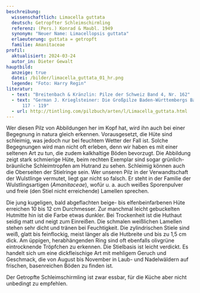 ```yaml
---
beschreibung:
  wissenschaftlich: Limacella guttata
  deutsch: Getropfter Schleimschirmling
  referenz: (Pers.) Konrad & Maubl. 1949
  synonym: "Neuer Name: Limacellopsis guttata"
  erlaeuterung: guttata = getropft
  familie: Amanitaceae
profil:
  aktualisiert: 2024-03-24
  autor_in: Dieter Gewalt
hauptbild:
  anzeige: true
  datei: /bilder/limacella_guttata_01_hr.png
  legende: "Foto: Harry Regin"
literatur:
  - text: "Breitenbach & Kränzlin: Pilze der Schweiz Band 4, Nr. 162"
  - text: "German J. Krieglsteiner: Die Großpilze Baden-Württembergs Band 4, Seine
      117 - 119"
  - url: http://tintling.com/pilzbuch/arten/l/Limacella_guttata.html
---
```

Wer diesen Pilz von Abbildungen her im Kopf hat, wird ihn auch bei einer Begegnung in natura gleich erkennen. Vorausgesetzt, die Hüte sind schleimig, was jedoch nur bei feuchtem Wetter der Fall ist. Solche Begegnungen wird man nicht oft erleben, denn wir haben es mit einer seltenen Art zu tun, die zudem kalkhaltige Böden bevorzugt. Die Abbildung zeigt stark schmierige Hüte, beim rechten Exemplar sind sogar grünlich-bräunliche Schleimtropfen am Hutrand zu sehen. Schleimig können auch die Oberseiten der Stielringe sein. Wer unseren Pilz in der Verwandtschaft der Wulstlinge vermutet, liegt gar nicht so falsch. Er steht in der Familie der Wulstlingsartigen (*Amanitaceae*), wofür u. a. auch weißes Sporenpulver und freie (den Stiel nicht erreichende) Lamellen sprechen.

Die jung kugeligen, bald abgeflachten beige- bis elfenbeinfarbenen Hüte erreichen 10 bis 12 cm Durchmesser. Zur manchmal leicht gebuckelten Hutmitte hin ist die Farbe etwas dunkler. Bei Trockenheit ist die Huthaut seidig matt und neigt zum Einreißen. Die schmalen weißlichen Lamellen stehen sehr dicht und tränen bei Feuchtigkeit. Die zylindrischen Stiele sind weiß, glatt bis feinflockig, meist länger als die Hutbreite und bis zu 1,5 cm dick. Am üppigen, herabhängenden Ring sind oft ebenfalls olivgrüne eintrocknende Tröpfchen zu erkennen. Die Stielbasis ist leicht verdickt. Es handelt sich um eine dickfleischige Art mit mehligem Geruch und Geschmack, die von August bis November in Laub- und Nadelwäldern auf frischen, basenreichen Böden zu finden ist. 

Der Getropfte Schleimschirmling ist zwar essbar, für die Küche aber nicht unbedingt zu empfehlen.